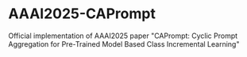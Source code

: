 # AAAI2025-CAPrompt
Official implementation of AAAI2025 paper "CAPrompt: Cyclic Prompt Aggregation for Pre-Trained Model Based Class Incremental Learning"
